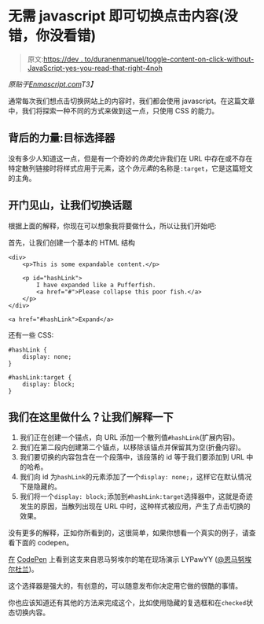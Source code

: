 # 无需 javascript 即可切换点击内容(没错，你没看错)

> 原文:[https://dev . to/duranenmanuel/toggle-content-on-click-without-JavaScript-yes-you-read-that-right-4noh](https://dev.to/duranenmanuel/toggle-content-on-click-without-javascript-yes-you-read-that-right-4noh)

*原贴于[Enmascript.com](https://enmascript.com/articles/2019/09/26/toggle-content-on-click-without-javascript)T3】*

通常每次我们想点击切换网站上的内容时，我们都会使用 javascript。在这篇文章中，我们将探索一种不同的方式来做到这一点，只使用 CSS 的能力。

## [](#the-power-behind-target-selector)背后的力量:目标选择器

没有多少人知道这一点，但是有一个奇妙的*伪类*允许我们在 URL 中存在或不存在特定散列链接时将样式应用于元素，这个*伪元素*的名称是`:target`，它是这篇短文的主角。

## [](#straight-to-the-point-lets-toggle-stuff)开门见山，让我们切换话题

根据上面的解释，你现在可以想象我将要做什么，所以让我们开始吧:

首先，让我们创建一个基本的 HTML 结构

```
<div>
    <p>This is some expandable content.</p>

    <p id="hashLink">
        I have expanded like a Pufferfish.
        <a href="#">Please collapse this poor fish.</a>
    </p>
</div>

<a href="#hashLink">Expand</a> 
```

还有一些 CSS:

```
#hashLink {
    display: none;
}

#hashLink:target {
    display: block;
} 
```

## [](#what-are-we-doing-here-lets-explain)我们在这里做什么？让我们解释一下

1.  我们正在创建一个锚点，向 URL 添加一个散列值`#hashLink`(扩展内容)。
2.  我们在第二段内创建第二个锚点，以移除该锚点并保留其为空(折叠内容)。
3.  我们要切换的内容包含在一个段落中，该段落的 id 等于我们要添加到 URL 中的哈希。
4.  我们向 id 为`hashLink`的元素添加了一个`display: none;`，这样它在默认情况下是隐藏的。
5.  我们将一个`display: block;`添加到`#hashLink:target`选择器中，这就是奇迹发生的原因，当散列出现在 URL 中时，这种样式被应用，产生了点击切换的效果。

没有更多的解释，正如你所看到的，这很简单，如果你想看一个真实的例子，请查看下面的 codepen。

[在](https://codepen.io/enmanuelduran/pen/LYPawYY) [CodePen](https://codepen.io) 上看到这支来自恩马努埃尔的笔在现场演示 LYPawYY
([@恩马努埃尔杜兰](https://codepen.io/enmanuelduran))。

这个选择器是强大的，有创意的，可以随意发布你决定用它做的很酷的事情。

你也应该知道还有其他的方法来完成这个，比如使用隐藏的复选框和在`checked`状态切换内容。